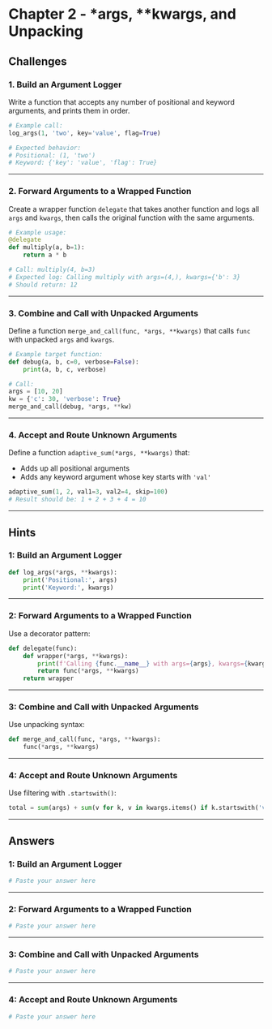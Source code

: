 # Chapter 2 - *args, **kwargs, and Unpacking

## Challenges

### 1. Build an Argument Logger

Write a function that accepts any number of positional and keyword arguments, and prints them in order.

```python
# Example call:
log_args(1, 'two', key='value', flag=True)

# Expected behavior:
# Positional: (1, 'two')
# Keyword: {'key': 'value', 'flag': True}
````

---

### 2. Forward Arguments to a Wrapped Function

Create a wrapper function `delegate` that takes another function and logs all `args` and `kwargs`, then calls the original function with the same arguments.

```python
# Example usage:
@delegate
def multiply(a, b=1):
    return a * b

# Call: multiply(4, b=3)
# Expected log: Calling multiply with args=(4,), kwargs={'b': 3}
# Should return: 12
```

---

### 3. Combine and Call with Unpacked Arguments

Define a function `merge_and_call(func, *args, **kwargs)` that calls `func` with unpacked `args` and `kwargs`.

```python
# Example target function:
def debug(a, b, c=0, verbose=False):
    print(a, b, c, verbose)

# Call:
args = [10, 20]
kw = {'c': 30, 'verbose': True}
merge_and_call(debug, *args, **kw)
```

---

### 4. Accept and Route Unknown Arguments

Define a function `adaptive_sum(*args, **kwargs)` that:

* Adds up all positional arguments
* Adds any keyword argument whose key starts with `'val'`

```python
adaptive_sum(1, 2, val1=3, val2=4, skip=100)
# Result should be: 1 + 2 + 3 + 4 = 10
```

---

## Hints

### 1: Build an Argument Logger

```python
def log_args(*args, **kwargs):
    print('Positional:', args)
    print('Keyword:', kwargs)
```

---

### 2: Forward Arguments to a Wrapped Function

Use a decorator pattern:

```python
def delegate(func):
    def wrapper(*args, **kwargs):
        print(f'Calling {func.__name__} with args={args}, kwargs={kwargs}')
        return func(*args, **kwargs)
    return wrapper
```

---

### 3: Combine and Call with Unpacked Arguments

Use unpacking syntax:

```python
def merge_and_call(func, *args, **kwargs):
    func(*args, **kwargs)
```

---

### 4: Accept and Route Unknown Arguments

Use filtering with `.startswith()`:

```python
total = sum(args) + sum(v for k, v in kwargs.items() if k.startswith('val'))
```

---

## Answers

### 1: Build an Argument Logger

```python
# Paste your answer here
```

---

### 2: Forward Arguments to a Wrapped Function

```python
# Paste your answer here
```

---

### 3: Combine and Call with Unpacked Arguments

```python
# Paste your answer here
```

---

### 4: Accept and Route Unknown Arguments

```python
# Paste your answer here
```
